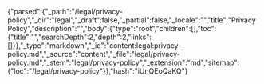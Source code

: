 {"parsed":{"_path":"/legal/privacy-policy","_dir":"legal","_draft":false,"_partial":false,"_locale":"","title":"Privacy Policy","description":"","body":{"type":"root","children":[],"toc":{"title":"","searchDepth":2,"depth":2,"links":[]}},"_type":"markdown","_id":"content:legal:privacy-policy.md","_source":"content","_file":"legal/privacy-policy.md","_stem":"legal/privacy-policy","_extension":"md","sitemap":{"loc":"/legal/privacy-policy"}},"hash":"iUnQEoQaKQ"}